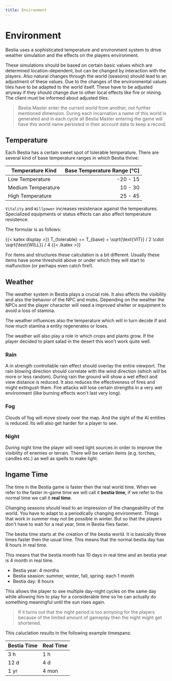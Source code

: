 ```yaml
---
title: Environment
---
```


# Environment

Bestia uses a sophisticated temperature and environment system to drive weather simulation and the effects on the players environment.

These simulations should be based on certain basic values which are determined location-dependent, but can be changed by interaction with the players. Also natural changes through the world (seasons) should lead to an adjustment of these values.
Due to the changes of the environmental values tiles have to be adapted to the world itself. These have to be adjusted anyway if they should change due to other local effects like fire or mining. The client must be informed about adjusted tiles.

> Bestia Master enter the current world from another, not further mentioned dimension. During each incarnation
> a name of this world is generated and in each cycle all Bestia Master entering the game will have this world name
> persisted in their account data to keep a record.

## Temperature

Each Bestia has a certain sweet spot of tolerable temperature. There are several kind of base temperature ranges in
which Bestia thrive:

| Temperature Kind   | Base Temperature Range [°C] |
| ------------------ | --------------------------: |
| Low Temperature    |                    -20 - 15 |
| Medium Temperature |                     10 - 30 |
| High Temperature   |                     25 - 45 |

`Vitality` and `Willpower` increases resistenace against the temperatures. Specialized equipments or status effects can also
affect temperature resistence.

The formular is as follows:

{{< katex display >}}
   T_{tolerable} += T_{base} + \sqrt{\text{VIT}} / 2 \cdot \sqrt{\text{WILL}} / 4
{{< /katex >}}

For items and structures these calculation is a bit different. Usually these items have some threshold above or under which they will
start to malfunction (or perhaps even catch fire!).

## Weather

The weather system in Bestia plays a crucial role. It also affects the visibility and also the behavior of the NPC and
mobs. Depending on the weather the NPCs and the player character will need a improved shelter or equipment to avoid a
loss of stamina.

The weather influences also the temperature which will in turn decide if and how much stamina a entity regenerates or loses.

The weather will also play a role in which crops and plants grow. If the player decided to plant salad in the desert this won't work quite well.

### Rain

A in strength controllable rain effect should overlay the entire viewport. The rain blowing direction should correlate
with the wind direction (which will be more or less random). During rain the ground will show a wet effect and view distance is
reduced. It also reduces the effectiveness of fires and might extingush them. Fire attacks will lose certain strengths in a very wet environment (like burning effects won't last very long).

### Fog

Clouds of fog will move slowly over the map. And the sight of the AI entities is reduced. Its will also get harder for a player to see.

### Night

During night time the player will need light sources in order to improve
the visibility of enemies or terrain. There will be certain items (e.g. torches, candles etc.) as well as spells to
make light.

## Ingame Time

The time in the Bestia game is faster then the real world time. When we refer to the faster in-game time we will call it
**bestia time**, if we refer to the normal time we call it **real time**.

Changing seasons should lead to an impression of the changeability of the world. You have to adapt to a periodically
changing environment. Things that work in summer may not be possible in winter. But so that the players don't have
to wait for a real year, time in Bestia flies faster.

The bestia time starts at the creation of the bestia world. It is basically three times faster then the usual time.
This means that the normal bestia day has 8 hours in real time.

This means that the bestia month has 10 days in real time and an bestia year is 4 month in real time.

* Bestia year: 4 months
* Bestia seasion: summer, winter, fall, spring: each 1 month
* Bestia day: 8 hours

This allows the player to see multiple day-night cycles on the same day while allowing him to play for a considerable
time so he can actually do something meaningful until the sun rises again.

> If it turns out that the night period is too annyoing for the players because
> of the limited amount of gameplay then the night might get shortened.

This caluclation results in the following example timespans:

| Bestia Time | Real Time |
| ----------- | --------- |
| 3 h         | 1 h       |
| 12 d        | 4 d       |
| 1 yr        | 4 mon     |
